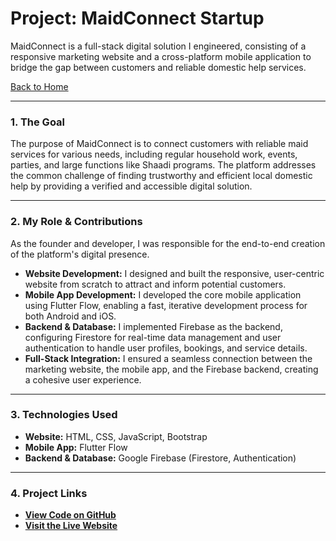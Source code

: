 # Project: MaidConnect Startup

MaidConnect is a full-stack digital solution I engineered, consisting of a responsive marketing website and a cross-platform mobile application to bridge the gap between customers and reliable domestic help services.

[Back to Home](./index.md)

---

### 1. The Goal
The purpose of MaidConnect is to connect customers with reliable maid services for various needs, including regular household work, events, parties, and large functions like Shaadi programs. The platform addresses the common challenge of finding trustworthy and efficient local domestic help by providing a verified and accessible digital solution.

---

### 2. My Role & Contributions
As the founder and developer, I was responsible for the end-to-end creation of the platform's digital presence.

* **Website Development:** I designed and built the responsive, user-centric website from scratch to attract and inform potential customers.
* **Mobile App Development:** I developed the core mobile application using Flutter Flow, enabling a fast, iterative development process for both Android and iOS.
* **Backend & Database:** I implemented Firebase as the backend, configuring Firestore for real-time data management and user authentication to handle user profiles, bookings, and service details.
* **Full-Stack Integration:** I ensured a seamless connection between the marketing website, the mobile app, and the Firebase backend, creating a cohesive user experience.

---

### 3. Technologies Used
* **Website:** HTML, CSS, JavaScript, Bootstrap
* **Mobile App:** Flutter Flow
* **Backend & Database:** Google Firebase (Firestore, Authentication)

---

### 4. Project Links
* [**View Code on GitHub**](https://github.com/githubabhay2003/Maid-Connect)
* [**Visit the Live Website**](http://maidconnect.site)

